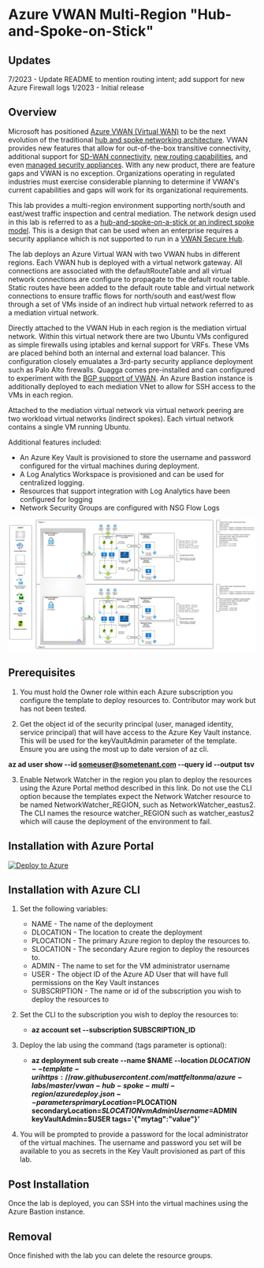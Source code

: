# Azure VWAN Multi-Region "Hub-and-Spoke-on-Stick"

## Updates
7/2023 - Update README to mention routing intent; add support for new Azure Firewall logs
1/2023 - Initial release

## Overview
Microsoft has positioned [Azure VWAN (Virtual WAN)](https://learn.microsoft.com/en-us/azure/virtual-wan/virtual-wan-about) to be the next evolution of the traditional [hub and spoke networking architecture](https://docs.microsoft.com/en-us/azure/architecture/reference-architectures/hybrid-networking/hub-spoke?tabs=cli). VWAN provides new features that allow for out-of-the-box transitive connectivity, additional support for [SD-WAN connectivity](https://learn.microsoft.com/en-us/azure/virtual-wan/sd-wan-connectivity-architecture), [new routing capabilities](https://learn.microsoft.com/en-us/azure/virtual-wan/about-virtual-hub-routing), and even [managed security appliances](https://learn.microsoft.com/en-us/azure/firewall-manager/secured-virtual-hub?toc=%2Fazure%2Fvirtual-wan%2Ftoc.json). With any new product, there are feature gaps and VWAN is no exception. Organizations operating in regulated industries must exercise considerable planning to determine if VWAN's current capabilities and gaps will work for its organizational requirements.

This lab provides a multi-region environment supporting north/south and east/west traffic inspection and central mediation. The network design used in this lab is referred to as a [hub-and-spoke-on-a-stick or an indirect spoke model](https://learn.microsoft.com/en-us/azure/virtual-wan/scenario-route-through-nva#architecture). This is a design that can be used when an enterprise requires a security appliance which is not supported to run in a [VWAN Secure Hub](https://learn.microsoft.com/en-us/azure/firewall-manager/secured-virtual-hub).

The lab deploys an Azure Virtual WAN with two VWAN hubs in different regions. Each VWAN hub is deployed with a virtual network gateway. All connections are associated with the defaultRouteTable and all virtual network connections are configure to propagate to the default route table. Static routes have been added to the default route table and virtual network connections to ensure traffic flows for north/south and east/west flow through a set of VMs inside of an indirect hub virtual network referred to as a mediation virtual network.

Directly attached to the VWAN Hub in each region is the mediation virtual network. Within this virtual network there are two Ubuntu VMs configured as simple firewalls using iptables and kernal support for VRFs. These VMs are placed behind both an internal and external load balancer. This configuration closely emualates a 3rd-party security appliance deployment such as Palo Alto firewalls. Quagga comes pre-installed and can configured to experiment with the [BGP support of VWAN](https://learn.microsoft.com/en-us/azure/virtual-wan/create-bgp-peering-hub-portal). An Azure Bastion instance is additionally deployed to each mediation VNet to allow for SSH access to the VMs in each region.

Attached to the mediation virtual network via virtual network peering are two workload virtual networks (indirect spokes). Each virtual network contains a single VM running Ubuntu.

Additional features included:

* An Azure Key Vault is provisioned to store the username and password configured for the virtual machines during deployment.
* A Log Analytics Workspace is provisioned and can be used for centralized logging.
* Resources that support integration with Log Analytics have been configured for logging
* Network Security Groups are configured with NSG Flow Logs

![lab image](images/lab_image.svg)

## Prerequisites
1. You must hold the Owner role within each Azure subscription you configure the template to deploy resources to. Contributor may work but has not been tested.

2. Get the object id of the security principal (user, managed identity, service principal) that will have access to the Azure Key Vault instance. This will be used for the keyVaultAdmin parameter of the template. Ensure you are using the most up to date version of az cli.

**az ad user show --id someuser@sometenant.com --query id --output tsv**

3. Enable Network Watcher in the region you plan to deploy the resources using the Azure Portal method described in this link. Do not use the CLI option because the templates expect the Network Watcher resource to be named NetworkWatcher_REGION, such as NetworkWatcher_eastus2. The CLI names the resource watcher_REGION such as watcher_eastus2 which will cause the deployment of the environment to fail.

## Installation with Azure Portal

[![Deploy to Azure](https://aka.ms/deploytoazurebutton)](https://portal.azure.com/#create/Microsoft.Template/uri/https%3A%2F%2Fraw.githubusercontent.com%2Fmattfeltonma%2Fazure-labs%2Fmaster%2Fvwan-hub-spoke-multi-region%2Fazuredeploy.json)

## Installation with Azure CLI
1. Set the following variables:
   * NAME - The name of the deployment
   * DLOCATION - The location to create the deployment
   * PLOCATION - The primary Azure region to deploy the resources to.
   * SLOCATION - The secondary Azure region to deploy the resources to.
   * ADMIN - The name to set for the VM administrator username
   * USER - The object ID of the Azure AD User that will have full permissions on the Key Vault instances
   * SUBSCRIPTION - The name or id of the subscription you wish to deploy the resources to

2. Set the CLI to the subscription you wish to deploy the resources to:

   * **az account set --subscription SUBSCRIPTION_ID**

4. Deploy the lab using the command (tags parameter is optional): 

   * **az deployment sub create --name $NAME --location $DLOCATION --template-uri https://raw.githubusercontent.com/mattfeltonma/azure-labs/master/vwan-hub-spoke-multi-region/azuredeploy.json --parameters primaryLocation=$PLOCATION secondaryLocation=$SLOCATION vmAdminUsername=$ADMIN keyVaultAdmin=$USER tags='{"mytag":"value"}'**

3.  You will be prompted to provide a password for the local administrator of the virtual machines. The username and password you set will be available to you as secrets in the Key Vault provisioned as part of this lab.

## Post Installation
Once the lab is deployed, you can SSH into the virtual machines using the Azure Bastion instance.

## Removal
Once finished with the lab you can delete the resource groups.


